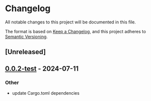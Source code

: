 # Changelog

All notable changes to this project will be documented in this file.

The format is based on [Keep a Changelog](https://keepachangelog.com/en/1.0.0/),
and this project adheres to [Semantic Versioning](https://semver.org/spec/v2.0.0.html).

## [Unreleased]

## [0.0.2-test](https://github.com/succinctlabs/sp1/compare/sp1-primitives-v0.0.0-test...sp1-primitives-v0.0.2-test) - 2024-07-11

### Other

- update Cargo.toml dependencies
